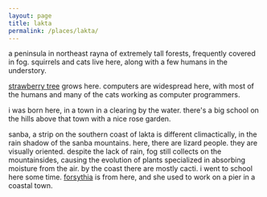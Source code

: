 ```yaml
---
layout: page
title: lakta
permalink: /places/lakta/
---
```


a peninsula in northeast rayna of extremely tall forests, frequently covered in fog. squirrels and cats live here, along with a few humans in the understory. 

[strawberry tree](/friends/strawberrytree) grows here. computers are widespread here, with most of the humans and many of the cats working as computer programmers.

i was born here, in a town in a clearing by the water. there's a big school on the hills above that town with a nice rose garden.

sanba, a strip on the southern coast of lakta is different climactically, in the rain shadow of the sanba mountains. here, there are lizard people. they are visually oriented. despite the lack of rain, fog still collects on the mountainsides, causing the evolution of plants specialized in absorbing moisture from the air. by the coast there are mostly cacti. i went to school here some time. [forsythia](/friends/forsythia) is from here, and she used to work on a pier in a coastal town.